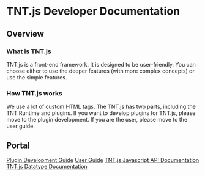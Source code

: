 # TNT.js Developer Documentation

## Overview

### What is TNT.js
TNT.js is a front-end framework. It is designed to be user-friendly. You can choose either to use the deeper features (with more complex concepts) or use the simple features. 

### How TNT.js works
We use a lot of custom HTML tags. The TNT.js has two parts, including the TNT Runtime and plugins. If you want to develop plugins for TNT.js, please move to the plugin development. If you are the user, please move to the user guide.  

## Portal

[Plugin Development Guide](plugin/Overview.md)
[User Guide](user-guide/Overview.md)
[TNT.js Javascript API Documentation](api/Overview.md)
[TNT.js Datatype Documentation](datastype/Overview.md)

